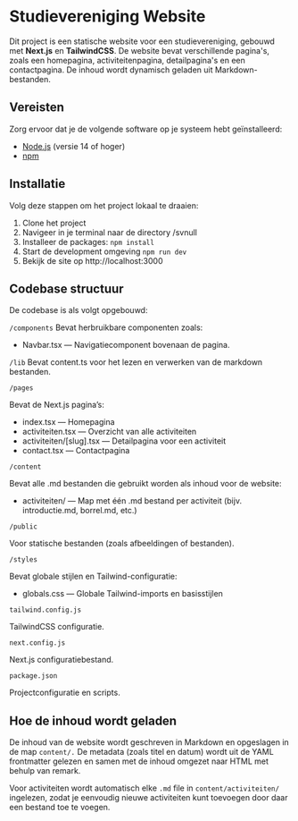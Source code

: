 # Studievereniging Website

Dit project is een statische website voor een studievereniging, gebouwd met **Next.js** en **TailwindCSS**. De website bevat verschillende pagina's, zoals een homepagina, activiteitenpagina, detailpagina's en een contactpagina. De inhoud wordt dynamisch geladen uit Markdown-bestanden.

## Vereisten

Zorg ervoor dat je de volgende software op je systeem hebt geïnstalleerd:

- [Node.js](https://nodejs.org/) (versie 14 of hoger)
- [npm](https://www.npmjs.com/)

## Installatie

Volg deze stappen om het project lokaal te draaien:

1. Clone het project
2. Navigeer in je terminal naar de directory /svnull
3. Installeer de packages: ```npm install```
4. Start de development omgeving ```npm run dev```
5. Bekijk de site op http://localhost:3000

## Codebase structuur
De codebase is als volgt opgebouwd:

```/components```
Bevat herbruikbare componenten zoals:
* Navbar.tsx — Navigatiecomponent bovenaan de pagina.

```/lib```
Bevat content.ts voor het lezen en verwerken van de markdown bestanden.

```/pages```

Bevat de Next.js pagina’s:
* index.tsx — Homepagina
* activiteiten.tsx — Overzicht van alle activiteiten
* activiteiten/[slug].tsx — Detailpagina voor een activiteit
* contact.tsx — Contactpagina

```/content```

Bevat alle .md bestanden die gebruikt worden als inhoud voor de website:
* activiteiten/ — Map met één .md bestand per activiteit (bijv. introductie.md, borrel.md, etc.)

```/public```

Voor statische bestanden (zoals afbeeldingen of bestanden).

```/styles```

Bevat globale stijlen en Tailwind-configuratie:
* globals.css — Globale Tailwind-imports en basisstijlen

```tailwind.config.js```

TailwindCSS configuratie.

```next.config.js```

Next.js configuratiebestand.

```package.json```

Projectconfiguratie en scripts.

## Hoe de inhoud wordt geladen
De inhoud van de website wordt geschreven in Markdown en opgeslagen in de map ```content/.``` De metadata (zoals titel en datum) wordt uit de YAML frontmatter gelezen en samen met de inhoud omgezet naar HTML met behulp van remark.

Voor activiteiten wordt automatisch elke ```.md``` file in ```content/activiteiten/``` ingelezen, zodat je eenvoudig nieuwe activiteiten kunt toevoegen door daar een bestand toe te voegen.